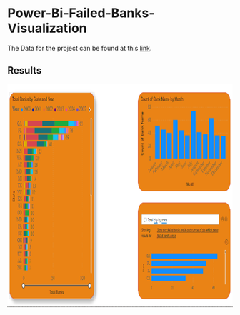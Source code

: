 # Power-Bi-Failed-Banks-Visualization
The Data for the project can be found at this [link](https://catalog.data.gov/dataset/fdic-failed-bank-list).

## Results
<p align="center">
  <img src="https://github.com/Hammad-12/Power-Bi-Failed-Banks-Visualization/blob/main/Results.PNG" width="700" height="500" title="hover text">
<!--   <img src="your_relative_path_here_number_2_large_name" width="350" alt="accessibility text"> -->
</p>
